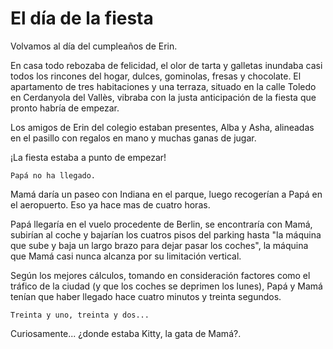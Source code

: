 # El día de la fiesta

Volvamos al día del cumpleaños de Erin.

En casa todo rebozaba de felicidad, el olor de tarta y galletas inundaba casi todos los rincones del hogar, dulces, gominolas, fresas y chocolate.  El apartamento de tres habitaciones y una terraza, situado en la calle Toledo en Cerdanyola del Vallès, vibraba con la justa anticipación de la fiesta que pronto habría de empezar.

Los amigos de Erin del colegio estaban presentes, Alba y Asha, alineadas en el pasillo con regalos en mano y muchas ganas de jugar.

¡La fiesta estaba a punto de empezar!

    Papá no ha llegado.

Mamá daría un paseo con Indiana en el parque, luego recogerían a Papá en el aeropuerto.  Eso ya hace mas de cuatro horas.

Papá llegaría en el vuelo procedente de Berlin, se encontraría con Mamá, subirían al coche y bajarían los cuatros pisos del parking hasta "la máquina que sube y baja un largo brazo para dejar pasar los coches", la máquina que Mamá casi nunca alcanza por su limitación vertical.

Según los mejores cálculos, tomando en consideración factores como el tráfico de la ciudad (y que los coches se deprimen los lunes), Papá y Mamá tenían que haber llegado hace cuatro minutos y treinta segundos.

    Treinta y uno, treinta y dos...

Curiosamente... ¿donde estaba Kitty, la gata de Mamá?.
